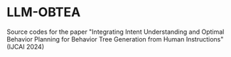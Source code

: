 # LLM-OBTEA
Source codes for the paper "Integrating Intent Understanding and Optimal Behavior Planning for Behavior Tree Generation from Human Instructions" (IJCAI 2024)
